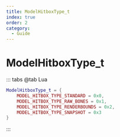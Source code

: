 ```yaml
---
title: ModelHitboxType_t
index: true
order: 2
category:
  - Guide
---
```


# ModelHitboxType_t
::: tabs
@tab Lua
```lua
ModelHitboxType_t = {
    MODEL_HITBOX_TYPE_STANDARD = 0x0,
    MODEL_HITBOX_TYPE_RAW_BONES = 0x1,
    MODEL_HITBOX_TYPE_RENDERBOUNDS = 0x2,
    MODEL_HITBOX_TYPE_SNAPSHOT = 0x3
}
```
:::